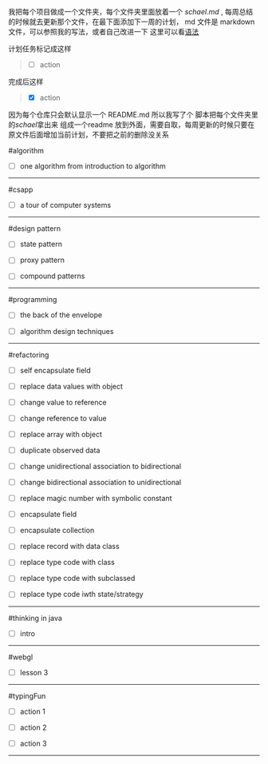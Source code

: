 我把每个项目做成一个文件夹，每个文件夹里面放着一个 *schael.md* , 每周总结的时候就去更新那个文件，在最下面添加下一周的计划， md 文件是 markdown 文件，可以参照我的写法，或者自己改进一下 这里可以看[语法](http://www.jianshu.com/p/1e402922ee32/)

计划任务标记成这样
> * [ ] action

完成后这样
> * [x] action

因为每个仓库只会默认显示一个 README.md 所以我写了个 脚本把每个文件夹里的*schael*拿出来 组成一个readme 放到外面，需要自取，每周更新的时候只要在原文件后面增加当前计划，不要把之前的删除没关系



#algorithm
* [ ] one algorithm from introduction to algorithm


---
#csapp

* [ ] a tour of computer systems


---
#design pattern

* [ ] state pattern
* [ ] proxy pattern
* [ ] compound patterns


---
#programming

* [ ] the back of the envelope
* [ ] algorithm design techniques


---
#refactoring

* [ ] self encapsulate field
* [ ] replace data values with object
* [ ] change value to reference
* [ ] change reference to value
* [ ] replace array with object
* [ ] duplicate observed data
* [ ] change unidirectional association to bidirectional
* [ ] change bidirectional association to unidirectional
* [ ] replace magic number with symbolic constant
* [ ] encapsulate field
* [ ] encapsulate collection
* [ ] replace record with data class
* [ ] replace type code with class
* [ ] replace type code with subclassed
* [ ] replace type code iwth state/strategy


---
#thinking in java

* [ ] intro


---
#webgl
* [ ] lesson 3


---
#typingFun
* [ ] action 1
* [ ] action 2
* [ ] action 3


---
